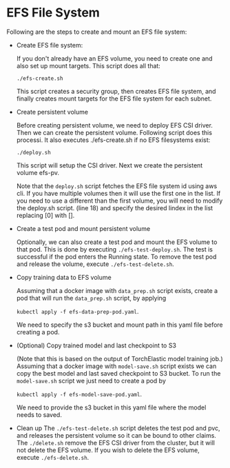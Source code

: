 # EFS File System

Following are the steps to create and mount an EFS file system:

- Create EFS file system:
    
    If you don't already have an EFS volume, you need to create one and also set up mount targets. This script does all that:

    `./efs-create.sh`

    This script creates a security group, then creates EFS file system, and finally creates mount targets for the EFS file system for each subnet.

- Create persistent volume

    Before creating persistent volume, we need to deploy EFS CSI driver. Then we can create the persistent volume. Following script does this processi. It also executes ./efs-create.sh if no EFS filesystems exist:

    `./deploy.sh`

    This script will setup the CSI driver. Next we create the persistent volume efs-pv.

    Note that the `deploy.sh` script fetches the EFS file system id using aws cli. If you have multiple volumes then it will use the first one in the list. If you need to use a different than the first volume, you will need to modify the deploy.sh script.
    (line 18) and specify the desired lindex in the list replacing [0] with [<index>].

- Create a test pod and mount persistent volume

    Optionally, we can also create a test pod and mount the EFS volume to that pod. This is done by executing `./efs-test-deploy.sh`. The test is successful if the pod enters the Running state. To remove the test pod and release the volume, execute `./efs-test-delete.sh`.

- Copy training data to EFS volume

    Assuming that a docker image with `data_prep.sh` script exists, create a pod that will run the `data_prep.sh` script, by applying
    
    `kubectl apply -f efs-data-prep-pod.yaml`.

    We need to specify the s3 bucket and mount path in this yaml file before creating a pod.

- (Optional) Copy trained model and last checkpoint to S3

    (Note that this is based on the output of TorchElastic model training job.) Assuming that a docker image with `model-save.sh` script exists we can copy the best model and last saved checkpoint to S3 bucket. 
    To run the `model-save.sh` script we just need to create a pod by

    `kubectl apply -f efs-model-save-pod.yaml`.
    
    We need to provide the s3 bucket in this yaml file where the model needs to saved.

- Clean up
    The `./efs-test-delete.sh` script deletes the test pod and pvc, and releases the persistent volume so it can be bound to other claims.
    The `./delete.sh` remove the EFS CSI driver from the cluster, but it will not delete the EFS volume.
    If you wish to delete the EFS volume, execute `./efs-delete.sh`.
